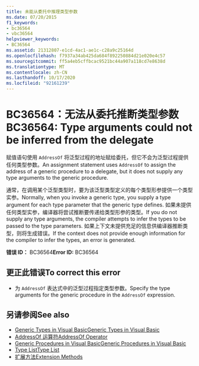 ```yaml
---
title: 未能从委托中推理类型参数
ms.date: 07/20/2015
f1_keywords:
- bc36564
- vbc36564
helpviewer_keywords:
- BC36564
ms.assetid: 21312807-e1cd-4ac1-ae1c-c28a9c25164d
ms.openlocfilehash: f7937a34ab425da684f892250884d21e020e4c57
ms.sourcegitcommit: ff5a4eb5cffbcac9521bc44a907a118cd7e8638d
ms.translationtype: MT
ms.contentlocale: zh-CN
ms.lasthandoff: 10/17/2020
ms.locfileid: "92161239"
---
```

# <a name="bc36564-type-arguments-could-not-be-inferred-from-the-delegate"></a><span data-ttu-id="a8a33-102">BC36564：无法从委托推断类型参数</span><span class="sxs-lookup"><span data-stu-id="a8a33-102">BC36564: Type arguments could not be inferred from the delegate</span></span>

<span data-ttu-id="a8a33-103">赋值语句使用 `AddressOf` 将泛型过程的地址赋给委托，但它不会为泛型过程提供任何类型参数。</span><span class="sxs-lookup"><span data-stu-id="a8a33-103">An assignment statement uses `AddressOf` to assign the address of a generic procedure to a delegate, but it does not supply any type arguments to the generic procedure.</span></span>

 <span data-ttu-id="a8a33-104">通常，在调用某个泛型类型时，要为该泛型类型定义的每个类型形参提供一个类型实参。</span><span class="sxs-lookup"><span data-stu-id="a8a33-104">Normally, when you invoke a generic type, you supply a type argument for each type parameter that the generic type defines.</span></span> <span data-ttu-id="a8a33-105">如果未提供任何类型实参，编译器将尝试推断要传递给类型形参的类型。</span><span class="sxs-lookup"><span data-stu-id="a8a33-105">If you do not supply any type arguments, the compiler attempts to infer the types to be passed to the type parameters.</span></span> <span data-ttu-id="a8a33-106">如果上下文未提供充足的信息供编译器推断类型，则将生成错误。</span><span class="sxs-lookup"><span data-stu-id="a8a33-106">If the context does not provide enough information for the compiler to infer the types, an error is generated.</span></span>

 <span data-ttu-id="a8a33-107">**错误 ID：** BC36564</span><span class="sxs-lookup"><span data-stu-id="a8a33-107">**Error ID:** BC36564</span></span>

## <a name="to-correct-this-error"></a><span data-ttu-id="a8a33-108">更正此错误</span><span class="sxs-lookup"><span data-stu-id="a8a33-108">To correct this error</span></span>

- <span data-ttu-id="a8a33-109">为 `AddressOf` 表达式中的泛型过程指定类型参数。</span><span class="sxs-lookup"><span data-stu-id="a8a33-109">Specify the type arguments for the generic procedure in the `AddressOf` expression.</span></span>

## <a name="see-also"></a><span data-ttu-id="a8a33-110">另请参阅</span><span class="sxs-lookup"><span data-stu-id="a8a33-110">See also</span></span>

- [<span data-ttu-id="a8a33-111">Generic Types in Visual Basic</span><span class="sxs-lookup"><span data-stu-id="a8a33-111">Generic Types in Visual Basic</span></span>](../../programming-guide/language-features/data-types/generic-types.md)
- [<span data-ttu-id="a8a33-112">AddressOf 运算符</span><span class="sxs-lookup"><span data-stu-id="a8a33-112">AddressOf Operator</span></span>](../operators/addressof-operator.md)
- [<span data-ttu-id="a8a33-113">Generic Procedures in Visual Basic</span><span class="sxs-lookup"><span data-stu-id="a8a33-113">Generic Procedures in Visual Basic</span></span>](../../programming-guide/language-features/data-types/generic-procedures.md)
- [<span data-ttu-id="a8a33-114">Type List</span><span class="sxs-lookup"><span data-stu-id="a8a33-114">Type List</span></span>](../statements/type-list.md)
- [<span data-ttu-id="a8a33-115">扩展方法</span><span class="sxs-lookup"><span data-stu-id="a8a33-115">Extension Methods</span></span>](../../programming-guide/language-features/procedures/extension-methods.md)
